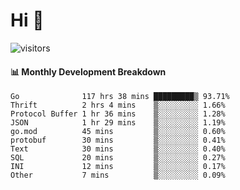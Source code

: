 # Hi 👋
 
![visitors](https://visitor-badge.glitch.me/badge?page_id=sorcererxw.sorcererx)

#### 📊 Monthly Development Breakdown

<!--START_SECTION:waka-->
```text
Go              117 hrs 38 mins █████████▒ 93.71%
Thrift          2 hrs 4 mins    ▒░░░░░░░░░ 1.66%
Protocol Buffer 1 hr 36 mins    ▒░░░░░░░░░ 1.28%
JSON            1 hr 29 mins    ▒░░░░░░░░░ 1.19%
go.mod          45 mins         ▒░░░░░░░░░ 0.60%
protobuf        30 mins         ▒░░░░░░░░░ 0.41%
Text            30 mins         ▒░░░░░░░░░ 0.40%
SQL             20 mins         ▒░░░░░░░░░ 0.27%
INI             12 mins         ▒░░░░░░░░░ 0.17%
Other           7 mins          ▒░░░░░░░░░ 0.09%
```
<!--END_SECTION:waka-->
